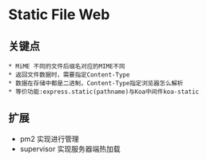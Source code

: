# Static File Web

## 关键点       
    * MiME 不同的文件后缀名对应的MIME不同
    * 返回文件数据时，需要指定Content-Type
    * 数据在存储中都是二进制，Content-Type指定浏览器怎么解析
	* 等价功能:express.static(pathname)与Koa中间件koa-static

## 扩展
 * pm2 实现进行管理       
 * supervisor 实现服务器端热加载         